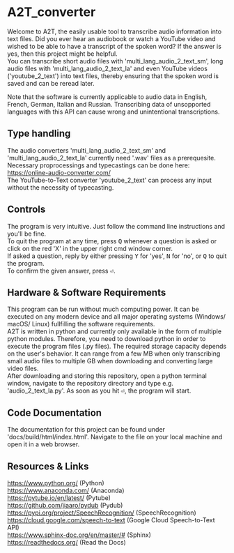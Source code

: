 # A2T_converter

Welcome to A2T, the easily usable tool to transcribe audio information into text files. Did you ever hear an audiobook or watch a YouTube video and wished to be able to have a transcript of the spoken word? If the answer is yes, then this project might be helpful.  
You can transcribe short audio files with 'multi_lang_audio_2_text_sm', long audio files with 'multi_lang_audio_2_text_la' and even YouTube videos ('youtube_2_text') into text files, thereby ensuring that the spoken word is saved and can be reread later.  
  
Note that the software is currently applicable to audio data in English, French, German, Italian and Russian. Transcribing data of unsopported languages with this API can cause wrong and unintentional transcriptions.

## Type handling

The audio converters 'multi_lang_audio_2_text_sm' and 'multi_lang_audio_2_text_la' currently need '.wav' files as a prerequesite. Necessary proprocessings and typecastings can be done here: https://online-audio-converter.com/  
The YouTube-to-Text converter 'youtube_2_text' can process any input without the necessity of typecasting.

## Controls

The program is very intuitive. Just follow the command line instructions and you'll be fine.  
To quit the program at any time, press <kbd>Q</kbd> whenever a question is asked or click on the red 'X' in the upper right cmd window corner.  
If asked a question, reply by either pressing <kbd>Y</kbd> for 'yes', <kbd>N</kbd> for 'no', or <kbd>Q</kbd> to quit the program.  
To confirm the given answer, press <kbd>&#9166;</kbd>.  

## Hardware & Software Requirements

This program can be run without much computing power. It can be executed on any modern device and all major operating systems (Windows/ macOS/ Linux) fullfilling the software requirements.  
A2T is written in python and currently only available in the form of multiple python modules. Therefore, you need to download python in order to execute the program files (.py files). The required storage capacity depends on the user's behavior. It can range from a few MB when only transcribing small audio files to multiple GB when downloading and converting large video files.  
After downloading and storing this repository, open a python terminal window, navigate to the repository directory and type e.g. 'audio_2_text_la.py'. As soon as you hit <kbd>&#9166;</kbd>, the program will start.

## Code Documentation

The documentation for this project can be found under 'docs/build/html/index.html'. Navigate to the file on your local machine and open it in a web browser.

## Resources & Links

https://www.python.org/ (Python)  
https://www.anaconda.com/ (Anaconda)  
https://pytube.io/en/latest/ (Pytube)  
https://github.com/jiaaro/pydub (Pydub)  
https://pypi.org/project/SpeechRecognition/ (SpeechRecognition)  
https://cloud.google.com/speech-to-text (Google Cloud Speech-to-Text API)  
https://www.sphinx-doc.org/en/master/# (Sphinx)  
https://readthedocs.org/ (Read the Docs)  
